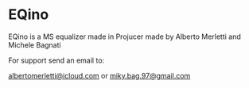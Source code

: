 # EQino
EQino is a MS equalizer made in Projucer made by Alberto Merletti and Michele Bagnati

For support send an email to:

albertomerletti@icloud.com or 
miky.bag.97@gmail.com
